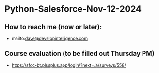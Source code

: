 # Python-Salesforce-Nov-12-2024

## How to reach me (now or later):
* mailto:dave@developintelligence.com

## Course evaluation (to be filled out Thursday PM)
* https://sfdc-bt.plusplus.app/login/?next=/a/surveys/558/
